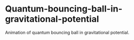 # Quantum-bouncing-ball-in-gravitational-potential
Animation of quantum bouncing ball in gravitational potential.
